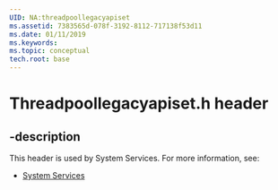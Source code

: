 ```yaml
---
UID: NA:threadpoollegacyapiset
ms.assetid: 7383565d-078f-3192-8112-717138f53d11
ms.date: 01/11/2019
ms.keywords: 
ms.topic: conceptual
tech.root: base
---
```


# Threadpoollegacyapiset.h header


## -description


This header is used by System Services. For more information, see:

- [System Services](../_base/index.md)
